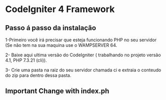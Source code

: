 # CodeIgniter 4 Framework

## Passo á passo da instalação

1-Primeiro você irá precisar que esteja funcionando PHP no seu servidor (Se não tem na sua maquina use o WAMPSERVER 64.

2- Baixe aqui ultima versão do CodeIgniter ( trabalhando no projeto versão 4.1, PHP 7.3.21 (cli)).

3- Crie uma pasta na raiz do seu servidor chamada ci e extraia o conteudo do zip para dentro dessa pasta.



## Important Change with index.ph

